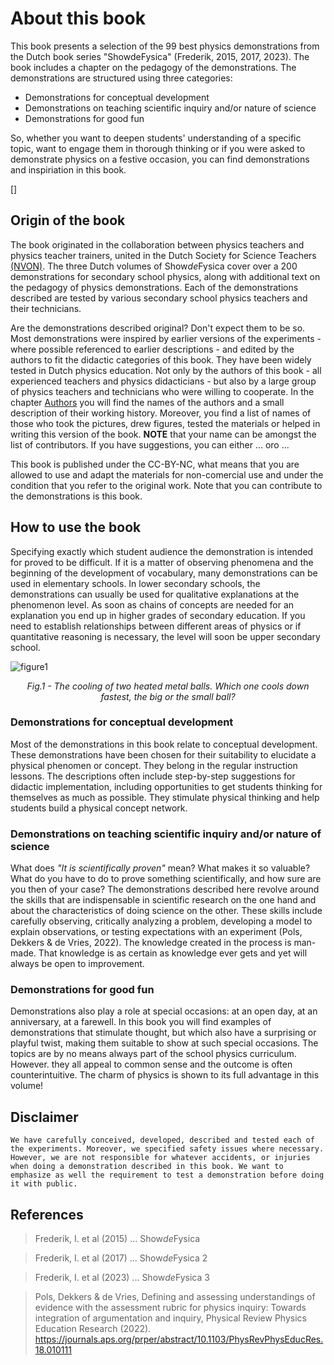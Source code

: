 # About this book
This book presents a selection of the 99 best physics demonstrations from the Dutch book series "ShowdeFysica" (Frederik, 2015, 2017, 2023). The book includes a chapter on the pedagogy of the demonstrations. The demonstrations are structured using three categories:
* Demonstrations for conceptual development
* Demonstrations on teaching scientific inquiry and/or nature of science
* Demonstrations for good fun



So, whether you want to deepen students' understanding of a specific topic, want to engage them in thorough thinking or if you were asked to demonstrate physics on a festive occasion, you can find demonstrations and inspiriation in this book. 

[]

## Origin of the book
The book originated in the collaboration between physics teachers and physics teacher trainers, united in the Dutch Society for Science Teachers [(NVON)](https://nvon.nl). The three Dutch volumes of Show*de*Fysica cover over a 200 demonstrations for secondary school physics, along with additional text on the pedagogy of physics demonstrations. Each of the demonstrations described are tested by various secondary school physics teachers and their technicians. 

Are the demonstrations described original? Don't expect them to be so. Most demonstrations were inspired by earlier versions of the experiments - where possible referenced to earlier descriptions - and edited by the authors to fit the didactic categories of this book. They have been widely tested in Dutch physics education. Not only by the authors of this book - all experienced teachers and physics didacticians - but also by a large group of physics teachers and technicians who were willing to cooperate. In the chapter [Authors](Authors) you will find the names of the authors and a small description of their working history. Moreover, you find a list of names of those who took the pictures, drew figures, tested the materials or helped in writing this version of the book. **NOTE** that your name can be amongst the list of contributors. If you have suggestions, you can either ... oro ... 

This book is published under the CC-BY-NC, what means that you are allowed to use and adapt the materials for non-comercial use and under the condition that you refer to the original work. Note that you can contribute to the demonstrations is this book. 

## How to use the book

Specifying exactly which student audience the demonstration is intended for 
proved to be difficult. If it is a matter of observing phenomena and the beginning of the development of vocabulary, many demonstrations can be used in elementary schools. In lower secondary schools, the demonstrations can usually be used for qualitative explanations at the phenomenon level. As soon as chains of concepts are needed for an explanation you end up in higher grades of secondary education. If you need to establish relationships between different areas of physics or if quantitative reasoning is necessary, the level will soon be upper secondary school.

![figure1](metalballs.jpeg) <center><i> Fig.1 - The cooling of two heated metal balls. Which one cools down fastest, the big or the small ball?</i></center>



### Demonstrations for conceptual development
Most of the demonstrations in this book relate to conceptual development. These demonstrations have been chosen for their suitability to elucidate a physical phenomen or concept. They belong in the regular instruction lessons. The descriptions often include step-by-step suggestions for didactic implementation, including opportunities to get students thinking for themselves as much as possible. They stimulate physical thinking and help students build a physical concept network.

### Demonstrations on teaching scientific inquiry and/or nature of science
What does *"It is scientifically proven"* mean? What makes it so valuable? What do you have to do to prove something scientifically, and how sure are you then of your case? The demonstrations described here revolve around the skills that are indispensable in scientific research on the one hand and about the characteristics of doing science on the other. These skills include carefully observing, critically analyzing a problem, developing a model to explain observations, or testing expectations with an experiment (Pols, Dekkers & de Vries, 2022). The knowledge created in the process is man-made. That knowledge is as certain as knowledge ever gets and yet will always be open to improvement. 

### Demonstrations for good fun 
Demonstrations also play a role at special occasions: at an open day, at an anniversary, at a farewell. In this book you  will find examples of demonstrations that stimulate thought, but which also have a surprising or playful twist, making them suitable to show at such special occasions. The topics are by no means always part of the school physics curriculum. However. they all appeal to common sense and the outcome is often counterintuitive. The charm of physics is shown to its full advantage in this volume!

## Disclaimer
```{Warning}
We have carefully conceived, developed, described and tested each of the experiments. Moreover, we specified safety issues where necessary. However, we are not responsible for whatever accidents, or injuries when doing a demonstration described in this book. We want to emphasize as well the requirement to test a demonstration before doing it with public. 
```

## References
> Frederik, I. et al (2015) ... Show*de*Fysica

> Frederik, I. et al (2017) ... Show*de*Fysica 2

> Frederik, I. et al (2023) ... Show*de*Fysica 3

> Pols, Dekkers & de Vries, Defining and assessing understandings of evidence with the assessment rubric for physics inquiry: Towards integration of argumentation and inquiry, Physical Review Physics Education Research (2022). https://journals.aps.org/prper/abstract/10.1103/PhysRevPhysEducRes.18.010111
